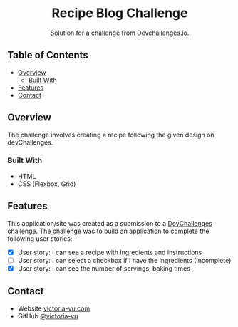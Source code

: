 <h1 align="center">Recipe Blog Challenge</h1>

<div align="center">
   Solution for a challenge from  <a href="http://devchallenges.io" target="_blank">Devchallenges.io</a>.
</div>

<!-- TABLE OF CONTENTS -->

## Table of Contents

- [Overview](#overview)
  - [Built With](#built-with)
- [Features](#features)
- [Contact](#contact)

<!-- OVERVIEW -->

## Overview

The challenge involves creating a recipe following the given design on devChallenges.

### Built With

- HTML
- CSS (Flexbox, Grid)

## Features

This application/site was created as a submission to a [DevChallenges](https://devchallenges.io/challenges) challenge. The [challenge](https://devchallenges.io/challenges/TtUjDt19eIHxNQ4n5jps) was to build an application to complete the following user stories:

- [x] User story: I can see a recipe with ingredients and instructions
- [ ] User story: I can select a checkbox if I have the ingredients (Incomplete)
- [x] User story: I can see the number of servings, baking times

## Contact

- Website [victoria-vu.com](https://www.victoria-vu.com)
- GitHub [@victoria-vu](https://github.com/victoria-vu)